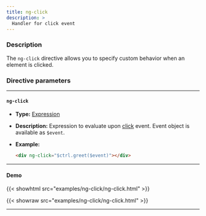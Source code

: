 ```yaml
---
title: ng-click
description: >
  Handler for click event
---
```


### Description

The `ng-click` directive allows you to specify custom behavior when an element
is clicked.

### Directive parameters

---

#### `ng-click`

- **Type:** [Expression](../../../typedoc/types/Expression.html)
- **Description:** Expression to evaluate upon
  [click](https://developer.mozilla.org/en-US/docs/Web/API/Element/click_event)
  event. Event object is available as `$event`.
- **Example:**

  ```html
  <div ng-click="$ctrl.greet($event)"></div>
  ```

---

#### Demo

{{< showhtml src="examples/ng-click/ng-click.html" >}}

{{< showraw src="examples/ng-click/ng-click.html" >}}

---
